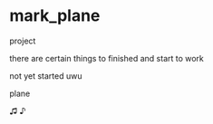 # mark_plane
project

there are certain things to finished and start to work

not yet started uwu

plane

♫ ♪

